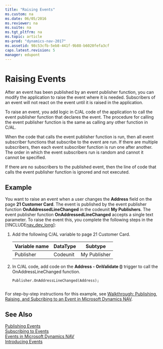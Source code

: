 ```yaml
---
title: "Raising Events"
ms.custom: na
ms.date: 06/05/2016
ms.reviewer: na
ms.suite: na
ms.tgt_pltfrm: na
ms.topic: article
ms-prod: "dynamics-nav-2017"
ms.assetid: 98c53cfb-5eb8-441f-9b88-b6020fefa3cf
caps.latest.revision: 5
manager: edupont
---
```

# Raising Events
After an event has been published by an event publisher function, you can modify the application to raise the event where it is needed. Subscribers of an event will not react on the event until it is raised in the application.  
  
 To raise an event, you add logic in C\/AL code of the application to call the event publisher function that declares the event. The procedure for calling the event publisher function is the same as calling any other function in C\/AL.  
  
 When the code that calls the event publisher function is run, then all event subscriber functions that subscribe to the event are run. If there are multiple subscribers, then each event subscriber function is run one after another. The order in which the event subscribers run is random and cannot it cannot be specified.  
  
 If there are no subscribers to the published event, then the line of code that calls the event publisher function is ignored and not executed.  
  
## Example  
 You want to raise an event when a user changes the **Address** field on the page **21 Customer Card**. The event is published by the event publisher function **OnAddressedLineChanged** in the codeunit **My Publishers**. The event publisher function **OnAddressedLineChanged** accepts a single text parameter. To raise the event this, you complete the following steps in the [!INCLUDE[nav_dev_long](includes/nav_dev_long_md.md)]:  
  
1.  Add the following C\/AL variable to page 21 Customer Card.  
  
    |Variable name|DataType|Subtype|  
    |-------------------|--------------|-------------|  
    |Publisher|Codeunit|My Publisher|  
  
2.  In C\/AL code, add code on the **Address \- OnValidate \(\)** trigger to call the OnAddressLineChanged function.  
  
    ```  
    Publisher.OnAddressLineChanged(Address);  
  
    ```  
  
 For step\-by\-step instructions for this example, see [Walkthrough: Publishing, Raising, and Subcribing to an Event in Microsoft Dynamics NAV](Walkthrough:%20Publishing,%20Raising,%20and%20Subcribing%20to%20an%20Event%20in%20Microsoft%20Dynamics%20NAV.md).  
  
## See Also  
 [Publishing Events](Publishing-Events.md)   
 [Subscribing to Events](Subscribing-to-Events.md)   
 [Events in Microsoft Dynamics NAV](Events-in-Microsoft-Dynamics-NAV.md)   
 [Introducing Events](Introducing-Events.md)